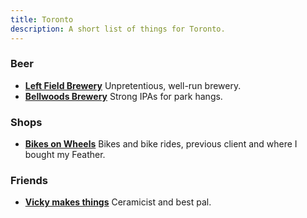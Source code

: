 ```yaml
---
title: Toronto
description: A short list of things for Toronto.
---
```


### Beer

- **[Left Field Brewery](https://leftfieldbrewery.ca/)** Unpretentious, well-run brewery.
- **[Bellwoods Brewery](https://bellwoodsbrewery.com/)** Strong IPAs for park hangs.

### Shops

- **[Bikes on Wheels](https://www.bikesonwheels.com/)** Bikes and bike rides, previous client and where I bought my Feather.

### Friends

- **[Vicky makes things](https://vickymakesthings.com/)** Ceramicist and best pal.
